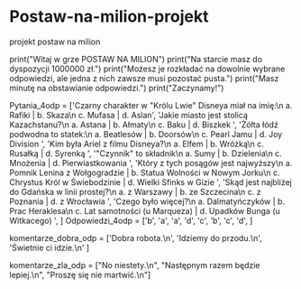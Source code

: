 # Postaw-na-milion-projekt
projekt postaw na milion

print("Witaj w grze POSTAW NA MILION")
print("Na starcie masz do dyspozycji 1000000 zł.")
print("Możesz je rozkładać na dowolnie wybrane odpowiedzi, ale jedna z nich zawsze musi pozostać pusta.")
print("Masz minutę na obstawianie odpowiedzi.")
print("Zaczynamy!")

Pytania_4odp = ['Czarny charakter w "Królu Lwie" Disneya miał na imię:\n a. Rafiki    |     b. Skaza\n c. Mufasa    |     d. Aslan',
             'Jakie miasto jest stolicą Kazachstanu?\n a. Astana     |     b. Ałmaty\n c. Baku     |     d. Biszkek ',
             'Żółta łódź podwodna to statek:\n a. Beatlesów     |     b. Doorsów\n c. Pearl Jamu    |     d. Joy Division ',
             'Kim była Ariel z filmu Disneya?\n a. Elfem     |     b. Wróżką\n c. Rusałką     |     d. Syrenką ',
             '"Czynnik" to składnik\n a. Sumy     |     b. Dzielenia\n c. Mnożenia     |     d. Pierwiastkowania ',
             'Który z tych posągów jest najwyższy\n a. Pomnik Lenina z Wołgogradzie     |     b. Statua Wolności w Nowym Jorku\n c. Chrystus Król w Świebodzinie     |     d. Wielki Sfinks w Gizie ',
             'Skąd jest najbliżej do Gdańska w linii prostej?\n a. z Warszawy     |     b. ze Szczecina\n c. z Poznania     |     d. z Wrocławia ',
             'Czego było więcej?\n a. Dalmatyńczyków     |     b. Prac Heraklesa\n c. Lat samotności (u Marqueza)     |     d. Upadków Bunga (u Witkacego) ',
             ]
Odpowiedzi_4odp = ['b',
           'a',
           'a',
           'd',
           'c',
           'b',
           'c',
           'd',
           ]


komentarze_dobra_odp = ['Dobra robota.\n',
           'Idziemy do przodu.\n',
           'Świetnie ci idzie.\n'
           ]

komentarze_zla_odp = ["No niestety.\n",
            "Następnym razem będzie lepiej.\n",
            "Proszę się nie martwić.\n"]
